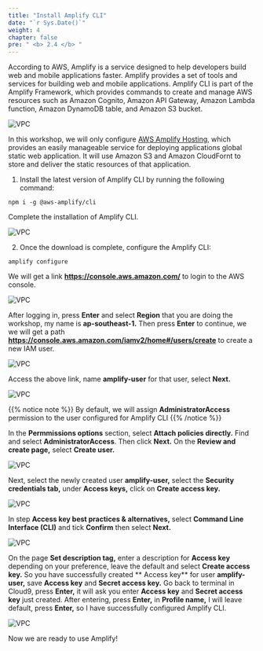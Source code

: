 ```yaml
---
title: "Install Amplify CLI"
date: "`r Sys.Date()`"
weight: 4
chapter: false
pre: " <b> 2.4 </b> "
---
```


According to AWS, Amplify is a service designed to help developers build web and mobile applications faster. Amplify provides a set of tools and services for building web and mobile applications. Amplify CLI is part of the Amplify Framework, which provides commands to create and manage AWS resources such as Amazon Cognito, Amazon API Gateway, Amazon Lambda function, Amazon DynamoDB table, and Amazon S3 bucket.

![VPC](/images/2.prerequisite/2.4-amplifycli/amplifycli-1.gif)

In this workshop, we will only configure [AWS Amplify Hosting](https://aws.amazon.com/amplify/hosting/), which provides an easily manageable service for deploying applications global static web application. It will use Amazon S3 and Amazon CloudFornt to store and deliver the static resources of that application.

1. Install the latest version of Amplify CLI by running the following command:

```
npm i -g @aws-amplify/cli

```

Complete the installation of Amplify CLI.

![VPC](/images/2.prerequisite/2.4-amplifycli/2.4-1.png)

2. Once the download is complete, configure the Amplify CLI:

```
amplify configure
```

We will get a link **https://console.aws.amazon.com/** to login to the AWS console.

![VPC](/images/2.prerequisite/2.4-amplifycli/2.4-2.png)

After logging in, press **Enter** and select **Region** that you are doing the workshop, my name is **ap-southeast-1.** Then press **Enter** to continue, we we will get a path **https://console.aws.amazon.com/iamv2/home#/users/create** to create a new IAM user.

![VPC](/images/2.prerequisite/2.4-amplifycli/2.4-3new.png)

Access the above link, name **amplify-user** for that user, select **Next.**

![VPC](/images/2.prerequisite/2.4-amplifycli/2.4-4new.png)

{{% notice note  %}}
By default, we will assign **AdministratorAccess** permission to the user configured for Amplify CLI
{{% /notice %}}

In the **Permmissions options** section, select **Attach policies directly.** Find and select **AdministratorAccess**. Then click **Next.** On the **Review and create page,** select **Create user.**

![VPC](/images/2.prerequisite/2.4-amplifycli/2.4-5new.png)

Next, select the newly created user **amplify-user,** select the **Security credentials tab,** under **Access keys,** click on **Create access key.**

![VPC](/images/2.prerequisite/2.4-amplifycli/2.4-6new.png)

In step **Access key best practices & alternatives,** select **Command Line Interface (CLI)** and tick **Confirm** then select **Next.**

![VPC](/images/2.prerequisite/2.4-amplifycli/2.4-7.png)

On the page **Set description tag,** enter a description for **Access key** depending on your preference, leave the default and select **Create access key.** So you have successfully created ** Access key** for user **amplify-user,** save **Access key** and **Secret access key.** Go back to terminal in Cloud9, press **Enter,** it will ask you enter **Access key** and **Secret access key** just created. After entering, press **Enter,** in **Profile name,** I will leave default, press **Enter,** so I have successfully configured Amplify CLI.

![VPC](/images/2.prerequisite/2.4-amplifycli/2.4-8new.png)

Now we are ready to use Amplify!
